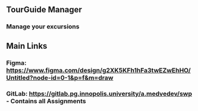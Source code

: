 ## TourGuide Manager

### Manage your excursions

## Main Links
### Figma: https://www.figma.com/design/g2XK5KFh1hFa3twEZwEhHO/Untitled?node-id=0-1&p=f&m=draw
### GitLab: https://gitlab.pg.innopolis.university/a.medvedev/swp - Contains all Assignments
